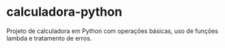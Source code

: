 # calculadora-python
Projeto de calculadora em Python com operações básicas, uso de funções lambda e tratamento de erros.
